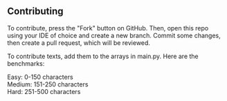 ## Contributing
To contribute, press the "Fork" button on GitHub. Then, open this repo using your IDE of choice and create a new branch. Commit some changes, then create a pull request, which will be reviewed. 

To contribute texts, add them to the arrays in main.py. Here are the benchmarks:

Easy: 0-150 characters<br/>
Medium: 151-250 characters<br/>
Hard: 251-500 characters
